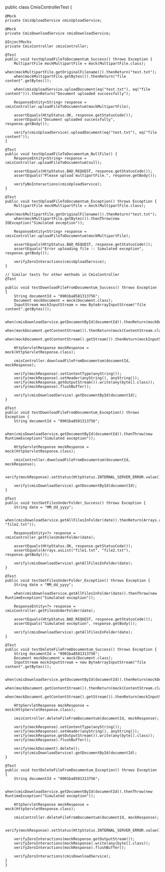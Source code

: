 public class CmisControllerTest {

    @Mock
    private CmisUploadService cmisUploadService;

    @Mock
    private CmisDownloadService cmisDownloadService;

    @InjectMocks
    private CmisController cmisController;

    @Test
    public void testUploadFileToDocumentum_Success() throws Exception {
        MultipartFile mockMultipartFile = mock(MultipartFile.class);
        when(mockMultipartFile.getOriginalFilename()).thenReturn("test.txt");
        when(mockMultipartFile.getBytes()).thenReturn("file content".getBytes());

        when(cmisUploadService.uploadDocument(eq("test.txt"), eq("file content"))).thenReturn("Document uploaded successfully");

        ResponseEntity<String> response = cmisController.uploadFileToDocumentum(mockMultipartFile);

        assertEquals(HttpStatus.OK, response.getStatusCode());
        assertEquals("Document uploaded successfully", response.getBody());

        verify(cmisUploadService).uploadDocument(eq("test.txt"), eq("file content"));
    }

    @Test
    public void testUploadFileToDocumentum_NullFile() {
        ResponseEntity<String> response = cmisController.uploadFileToDocumentum(null);

        assertEquals(HttpStatus.BAD_REQUEST, response.getStatusCode());
        assertEquals("Please upload multipartFile.", response.getBody());

        verifyNoInteractions(cmisUploadService);
    }

    @Test
    public void testUploadFileToDocumentum_Exception() throws Exception {
        MultipartFile mockMultipartFile = mock(MultipartFile.class);
        when(mockMultipartFile.getOriginalFilename()).thenReturn("test.txt");
        when(mockMultipartFile.getBytes()).thenThrow(new IOException("Simulated exception"));

        ResponseEntity<String> response = cmisController.uploadFileToDocumentum(mockMultipartFile);

        assertEquals(HttpStatus.BAD_REQUEST, response.getStatusCode());
        assertEquals("Error uploading file :: Simulated exception", response.getBody());

        verifyZeroInteractions(cmisUploadService);
    }

    // Similar tests for other methods in CmisController
    @Test

    public void testDownloadFileFromDocumentum_Success() throws Exception {
        String documentId = "0901ba8581313756";
        Document mockDocument = mock(Document.class);
        InputStream mockInputStream = new ByteArrayInputStream("file content".getBytes());

        when(cmisDownloadService.getDocumentById(documentId)).thenReturn(mockDocument);
        when(mockDocument.getContentStream()).thenReturn(mock(ContentStream.class));
        when(mockDocument.getContentStream().getStream()).thenReturn(mockInputStream);

        HttpServletResponse mockResponse = mock(HttpServletResponse.class);

        cmisController.downloadFileFromDocumentum(documentId, mockResponse);

        verify(mockResponse).setContentType(anyString());
        verify(mockResponse).setHeader(anyString(), anyString());
        verify(mockResponse.getOutputStream()).write(any(byte[].class));
        verify(mockResponse).flushBuffer();

        verify(cmisDownloadService).getDocumentById(documentId);
    }

    @Test
    public void testDownloadFileFromDocumentum_Exception() throws Exception {
        String documentId = "0901ba8581313756";

        when(cmisDownloadService.getDocumentById(documentId)).thenThrow(new RuntimeException("Simulated exception"));

        HttpServletResponse mockResponse = mock(HttpServletResponse.class);

        cmisController.downloadFileFromDocumentum(documentId, mockResponse);

        verify(mockResponse).setStatus(HttpStatus.INTERNAL_SERVER_ERROR.value());

        verify(cmisDownloadService).getDocumentById(documentId);
    }

    @Test
    public void testGetFilesUnderFolder_Success() throws Exception {
        String date = "MM_dd_yyyy";

        when(cmisDownloadService.getAllFilesInFolder(date)).thenReturn(Arrays.asList("file1.txt", "file2.txt"));

        ResponseEntity<?> response = cmisController.getFilesUnderFolder(date);

        assertEquals(HttpStatus.OK, response.getStatusCode());
        assertEquals(Arrays.asList("file1.txt", "file2.txt"), response.getBody());

        verify(cmisDownloadService).getAllFilesInFolder(date);
    }

    @Test
    public void testGetFilesUnderFolder_Exception() throws Exception {
        String date = "MM_dd_yyyy";

        when(cmisDownloadService.getAllFilesInFolder(date)).thenThrow(new RuntimeException("Simulated exception"));

        ResponseEntity<?> response = cmisController.getFilesUnderFolder(date);

        assertEquals(HttpStatus.BAD_REQUEST, response.getStatusCode());
        assertEquals("Simulated exception", response.getBody());

        verify(cmisDownloadService).getAllFilesInFolder(date);
    }

    @Test
    public void testDeleteFileFromDocumentum_Success() throws Exception {
        String documentId = "0901ba8581313756";
        Document mockDocument = mock(Document.class);
        InputStream mockInputStream = new ByteArrayInputStream("file content".getBytes());

        when(cmisDownloadService.getDocumentById(documentId)).thenReturn(mockDocument);
        when(mockDocument.getContentStream()).thenReturn(mock(ContentStream.class));
        when(mockDocument.getContentStream().getStream()).thenReturn(mockInputStream);

        HttpServletResponse mockResponse = mock(HttpServletResponse.class);

        cmisController.deleteFileFromDocumentum(documentId, mockResponse);

        verify(mockResponse).setContentType(anyString());
        verify(mockResponse).setHeader(anyString(), anyString());
        verify(mockResponse.getOutputStream()).write(any(byte[].class));
        verify(mockResponse).flushBuffer();

        verify(mockDocument).delete();
        verify(cmisDownloadService).getDocumentById(documentId);
    }

    @Test
    public void testDeleteFileFromDocumentum_Exception() throws Exception {
        String documentId = "0901ba8581313756";

        when(cmisDownloadService.getDocumentById(documentId)).thenThrow(new RuntimeException("Simulated exception"));

        HttpServletResponse mockResponse = mock(HttpServletResponse.class);

        cmisController.deleteFileFromDocumentum(documentId, mockResponse);

        verify(mockResponse).setStatus(HttpStatus.INTERNAL_SERVER_ERROR.value());

        verifyZeroInteractions(mockResponse.getOutputStream());
        verifyZeroInteractions(mockResponse).write(any(byte[].class));
        verifyZeroInteractions(mockResponse).flushBuffer();

        verifyZeroInteractions(cmisDownloadService);
    }
	}
